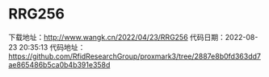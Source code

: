 # RRG256
下载地址：http://www.wangk.cn/2022/04/23/RRG256
代码日期：2022-08-23 20:35:13
代码地址：https://github.com/RfidResearchGroup/proxmark3/tree/2887e8b0fd363dd7ae865486b5ca0b4b391e358d
